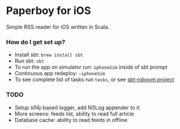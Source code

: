 # Paperboy for iOS #

Simple RSS reader for iOS written in Scala. 

### How do I get set up? ###

* Install sbt: `brew install sbt`
* Run sbt: `sbt`
* To run the app on simulator run: `iphoneSim` inside of sbt prompt
* Continuous app redeploy: `~iphoneSim`
* To see complete list of tasks run `tasks`, or see [sbt-robovm project](https://github.com/roboscala/sbt-robovm)

### TODO ###

* Setup slf4j-based logger, add NSLog appender to it.
* More screens: feeds list, ability to read full article
* Database cache: ability to read feeds in offline
